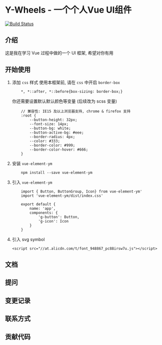 # Y-Wheels  - 一个个人Vue UI组件

[![Build Status](https://travis-ci.org/yym-yumeng123/Y-Wheels.svg?branch=master)](https://travis-ci.org/yym-yumeng123/Y-Wheels)

## 介绍

这是我在学习 Vue 过程中做的一个 UI 框架, 希望对你有用

## 开始使用

1. 添加 `css` 样式
    使用本框架前, 请在 `css` 中开启 `border-box`
    ```
        *, *::after, *::before{box-sizing: border-box;}
    ```
    你还需要设置默认默认颜色等变量 (后续改为 scss 变量)
    ```
        // 兼容性: IE15 及以上浏览器支持, chrome & firefox 支持
        :root {
            --button-height: 32px;
            --font-size: 14px;
            --button-bg: white;
            --button-active-bg: #eee;
            --border-radius: 4px;
            --color: #333;
            --border-color: #999;
            --border-color-hover: #666;
        }
    ```
2. 安装 `vue-element-ym`
    ```
        npm install --save vue-element-ym
    ```

3. 引入 `vue-element-ym`
    ```
        import { Button, ButtonGroup, Icon} from vue-element-ym'
        import 'vue-element-ym/dist/index.css'

        export default {
            name: 'app',
            components: {
                'g-button': Button,
                'g-icon': Icon
            }
        }
    ```
4. 引入 svg symbol
    ```
    <script src="//at.alicdn.com/t/font_948867_pc88irsw7u.js"></script>
    ```
## 文档

## 提问

## 变更记录

## 联系方式

## 贡献代码

